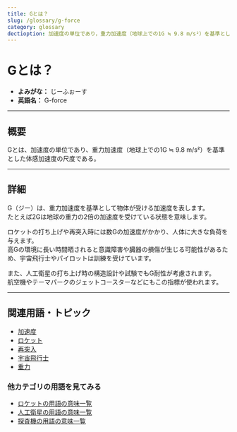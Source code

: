 ```yaml
---
title: Gとは？
slug: /glossary/g-force
category: glossary
dectioption: 加速度の単位であり，重力加速度（地球上での1G ≒ 9.8 m/s²）を基準とした体感加速度の尺度であるGの意味・定義・内容について解説します．
---
```


# Gとは？

- **よみがな：** じーふぉーす  
- **英語名：** G-force  

---

## 概要

Gとは、加速度の単位であり、重力加速度（地球上での1G ≒ 9.8 m/s²）を基準とした体感加速度の尺度である。  

---

## 詳細

G（ジー）は、重力加速度を基準として物体が受ける加速度を表します。  
たとえば2Gは地球の重力の2倍の加速度を受けている状態を意味します。  

ロケットの打ち上げや再突入時には数Gの加速度がかかり、人体に大きな負荷を与えます。  
高Gの環境に長い時間晒されると意識障害や臓器の損傷が生じる可能性があるため、宇宙飛行士やパイロットは訓練を受けています。  

また、人工衛星の打ち上げ時の構造設計や試験でもG耐性が考慮されます。  
航空機やテーマパークのジェットコースターなどにもこの指標が使われます。  

---

## 関連用語・トピック

- [加速度](/docs/glossary/acceleration)
- [ロケット](/docs/rocket/rocket)
- [再突入](/docs/explorer/technology/reentry)
- [宇宙飛行士](/docs/glossary/astronaut)
- [重力](/docs/glossary/gravity)

### 他カテゴリの用語を見てみる
- [ロケットの用語の意味一覧](/docs/category/rocket)
- [人工衛星の用語の意味一覧](/docs/category/satellite)
- [探査機の用語の意味一覧](/docs/category/explorer)